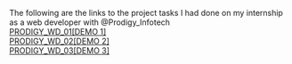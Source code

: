 The following are the links to the project tasks I had done on my internship as a web developer with @Prodigy_Infotech  
[PRODIGY_WD_01[DEMO 1]](https://github.com/asna-27/Prodigy_Internship/tree/main/PRODIGY_WD_01)  
[PRODIGY_WD_02[DEMO 2]](https://github.com/asna-27/Prodigy_Internship/tree/main/PRODIGY_WD_02)  
[PRODIGY_WD_03[DEMO 3]](https://github.com/asna-27/Prodigy_Internship/tree/main/PRODIGY_WD_03)  
